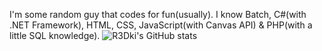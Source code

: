 I'm some random guy that codes for fun(usually).
I know Batch, C#(with .NET Framework), HTML, CSS, JavaScript(with Canvas API) & PHP(with a little SQL knowledge).
![R3Dki's GitHub stats](https://github-readme-stats.vercel.app/api?username=R3Dki&theme=codeSTACKr&show_icons=true)
